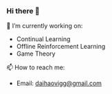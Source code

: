 ### Hi there 👋

🤔 I’m currently working on:

* Continual Learning
* Offline Reinforcement Learning
* Game Theory

📫 How to reach me:
  - Email: [daihaovigg@gmail.com](mailto:daihaovigg@gmail.com)
  <!-- - Homepage: [Hao Dai - Personal Homepage](https://) -->

<!-- > Here are some of my experimental codes and datasets, and it's my pleasure if they're useful to you 😄. -->


<!--
**hendrix-dai/hendrix-dai** is a ✨ _special_ ✨ repository because its `README.md` (this file) appears on your GitHub profile.

Here are some ideas to get you started:

- 🔭 I’m currently working on ...
- 🌱 I’m currently learning ...
- 👯 I’m looking to collaborate on ...
- 🤔 I’m looking for help with ...
- 💬 Ask me about ...
- 📫 How to reach me: ...
- 😄 Pronouns: ...
- ⚡ Fun fact: ...
-->
